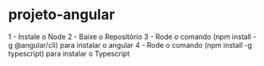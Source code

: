 # projeto-angular

1 - Instale o Node
2 - Baixe o Repositório
3 - Rode o comando (npm install -g @angular/cli) para instalar o angular
4 - Rode o comando (npm install -g typescript) para instalar o Typescript
